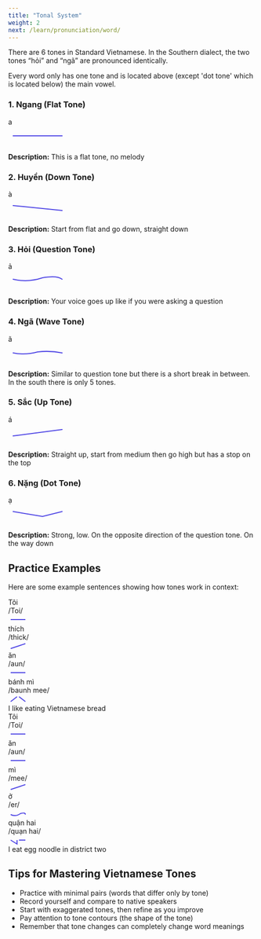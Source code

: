 ```yaml
---
title: "Tonal System"
weight: 2
next: /learn/pronunciation/word/
---
```


There are 6 tones in Standard Vietnamese. In the Southern dialect, the two tones “hỏi” and “ngã” are pronounced identically.

Every word only has one tone and is located above (except 'dot tone' which is located below) the main vowel.

<div class="grid grid-cols-1 md:grid-cols-2 lg:grid-cols-3 gap-6 my-8 mt-8">
  <!-- 1. Ngang (Level) -->
  <div class="rounded-lg p-6 border">
    <h3 class="text-lg font-semibold text-blue-600 mb-4">1. Ngang (Flat Tone)</h3>
    <div class="rounded p-4 mb-4 h-24 flex items-center justify-center">
      <span class="text-6xl font-bold text-blue-600">a</span>
    </div>
    <div class="flex items-center justify-center mb-2">
      <svg width="120" height="40" viewBox="0 0 120 40" class="w-full h-full">
        <line x1="10" y1="20" x2="110" y2="20" stroke="#4F46E5" stroke-width="2" stroke-linecap="round"/>
      </svg>
    </div>
    <p class="text-sm text-gray-600"><strong>Description:</strong> This is a flat tone, no melody</p>
  </div>

  <!-- 2. Huyền (Falling) -->
  <div class="rounded-lg p-6 border">
    <h3 class="text-lg font-semibold text-blue-600 mb-4">2. Huyền (Down Tone)</h3>
    <div class="rounded p-4 mb-4 h-24 flex items-center justify-center">
      <span class="text-6xl font-bold text-blue-600">à</span>
    </div>
    <div class="flex items-center justify-center mb-2">
      <svg width="120" height="40" viewBox="0 0 120 40" class="w-full h-full">
        <line x1="10" y1="15" x2="110" y2="25" stroke="#4F46E5" stroke-width="2" stroke-linecap="round"/>
      </svg>
    </div>
    <p class="text-sm text-gray-600"><strong>Description:</strong> Start from flat and go down, straight down</p>
  </div>

  <!-- 3. Hỏi (Dipping-Rising) -->
  <div class="rounded-lg p-6 border">
    <h3 class="text-lg font-semibold text-blue-600 mb-4">3. Hỏi (Question Tone)</h3>
    <div class="rounded p-4 mb-4 h-24 flex items-center justify-center">
      <span class="text-6xl font-bold text-blue-600">ả</span>
    </div>
    <div class="flex items-center justify-center mb-2">
      <svg width="120" height="40" viewBox="0 0 120 40" class="w-full h-full">
        <path d="M10,18 Q40,25 70,15 Q100,10 110,18" stroke="#4F46E5" stroke-width="2" fill="none" stroke-linecap="round"/>
      </svg>
    </div>
    <p class="text-sm text-gray-600"><strong>Description:</strong> Your voice goes up like if you were asking a question</p>
  </div>

  <!-- 4. Ngã (Tumbling) -->
  <div class="rounded-lg p-6 border">
    <h3 class="text-lg font-semibold text-blue-600 mb-4">4. Ngã (Wave Tone)</h3>
    <div class="rounded p-4 mb-4 h-24 flex items-center justify-center">
      <span class="text-6xl font-bold text-blue-600">ã</span>
    </div>
    <div class="flex items-center justify-center mb-2">
      <svg width="120" height="40" viewBox="0 0 120 40" class="w-full h-full">
        <path d="M10,20 Q35,25 60,18 Q85,15 110,20" stroke="#4F46E5" stroke-width="2" fill="none" stroke-linecap="round"/>
      </svg>
    </div>
    <p class="text-sm text-gray-600"><strong>Description:</strong> Similar to question tone but there is a short break in between. In the south there is only 5 tones.</p>
  </div>

  <!-- 5. Sắc (High-Rising) -->
  <div class="rounded-lg p-6 border">
    <h3 class="text-lg font-semibold text-blue-600 mb-4">5. Sắc (Up Tone)</h3>
    <div class="rounded p-4 mb-4 h-24 flex items-center justify-center">
      <span class="text-6xl font-bold text-blue-600">á</span>
    </div>
    <div class="flex items-center justify-center mb-2">
      <svg width="120" height="40" viewBox="0 0 120 40" class="w-full h-full">
        <line x1="10" y1="25" x2="110" y2="12" stroke="#4F46E5" stroke-width="2" stroke-linecap="round"/>
      </svg>
    </div>
    <p class="text-sm text-gray-600"><strong>Description:</strong> Straight up, start from medium then go high but has a stop on the top</p>
  </div>

  <!-- 6. Nặng (Heavy) -->
  <div class="rounded-lg p-6 border">
    <h3 class="text-lg font-semibold text-blue-600 mb-4">6. Nặng (Dot Tone)</h3>
    <div class="rounded p-4 mb-4 h-24 flex items-center justify-center">
      <span class="text-6xl font-bold text-blue-600">ạ</span>
    </div>
    <div class="flex items-center justify-center mb-2">
      <svg width="120" height="40" viewBox="0 0 120 40" class="w-full h-full">
        <path d="M10,15 L70,25 L110,15" stroke="#4F46E5" stroke-width="2" fill="none" stroke-linecap="round"/>
      </svg>
    </div>
    <p class="text-sm text-gray-600"><strong>Description:</strong> Strong, low. On the opposite direction of the question tone. On the way down</p>
  </div>
</div>

## Practice Examples

Here are some example sentences showing how tones work in context:

<div class="border rounded-lg p-6 mb-6">
  <div class="flex flex-wrap items-end gap-4 mb-4">
    <div class="text-center">
      <div class="text-2xl font-bold text-gray-800 mb-1">Tôi</div>
      <div class="text-sm text-gray-500 mb-2">/Toi/</div>
      <svg width="40" height="20" viewBox="0 0 40 20" class="mx-auto">
        <line x1="5" y1="10" x2="35" y2="10" stroke="#4F46E5" stroke-width="2"/>
      </svg>
    </div>
    <div class="text-center">
      <div class="text-2xl font-bold text-blue-600 mb-1">thích</div>
      <div class="text-sm text-gray-500 mb-2">/thick/</div>
      <svg width="40" height="20" viewBox="0 0 40 20" class="mx-auto">
        <line x1="5" y1="15" x2="35" y2="5" stroke="#4F46E5" stroke-width="2"/>
      </svg>
    </div>
    <div class="text-center">
      <div class="text-2xl font-bold text-gray-800 mb-1">ăn</div>
      <div class="text-sm text-gray-500 mb-2">/aun/</div>
      <svg width="40" height="20" viewBox="0 0 40 20" class="mx-auto">
        <line x1="5" y1="10" x2="35" y2="10" stroke="#4F46E5" stroke-width="2"/>
      </svg>
    </div>
    <div class="text-center">
       <div class="text-2xl font-bold text-yellow-600 mb-1">bánh mì</div>
       <div class="text-sm text-gray-500 mb-2">/baunh mee/</div>
       <svg width="40" height="20" viewBox="0 0 40 20" class="mx-auto">
         <line x1="5" y1="15" x2="18" y2="5" stroke="#4F46E5" stroke-width="2"/>
         <line x1="22" y1="5" x2="35" y2="15" stroke="#4F46E5" stroke-width="2"/>
       </svg>
     </div>
  </div>
  <div class="flex items-center text-lg">
    <span>I </span>
    <span class="text-blue-600 mx-1">like </span>
    <span> eating </span>
    <span class="mx-1 text-yellow-600"> Vietnamese bread</span>
  </div>
</div>

<div class="border rounded-lg p-6 mb-6">
  <div class="flex flex-wrap items-end gap-4 mb-4">
    <div class="text-center">
      <div class="text-2xl font-bold text-gray-800 mb-1">Tôi</div>
      <div class="text-sm text-gray-500 mb-2">/Toi/</div>
      <svg width="40" height="20" viewBox="0 0 40 20" class="mx-auto">
        <line x1="5" y1="10" x2="35" y2="10" stroke="#4F46E5" stroke-width="2"/>
      </svg>
    </div>
    <div class="text-center">
      <div class="text-2xl font-bold text-gray-800 mb-1">ăn</div>
      <div class="text-sm text-gray-500 mb-2">/aun/</div>
      <svg width="40" height="20" viewBox="0 0 40 20" class="mx-auto">
        <line x1="5" y1="10" x2="35" y2="10" stroke="#4F46E5" stroke-width="2"/>
      </svg>
    </div>
    <div class="text-center">
      <div class="text-2xl font-bold text-yellow-600 mb-1">mì</div>
      <div class="text-sm text-gray-500 mb-2">/mee/</div>
      <svg width="40" height="20" viewBox="0 0 40 20" class="mx-auto">
        <line x1="5" y1="15" x2="35" y2="5" stroke="#4F46E5" stroke-width="2"/>
      </svg>
    </div>
    <div class="text-center">
      <div class="text-2xl font-bold text-red-600 mb-1">ở</div>
      <div class="text-sm text-gray-500 mb-2">/er/</div>
      <svg width="40" height="20" viewBox="0 0 40 20" class="mx-auto">
        <path d="M5,12 Q15,17 25,10 Q35,7 35,12" stroke="#4F46E5" stroke-width="2" fill="none"/>
      </svg>
    </div>
    <div class="text-center">
       <div class="text-2xl font-bold text-purple-600 mb-1">quận hai</div>
        <div class="text-sm text-gray-500 mb-2">/quạn hai/</div>
       <svg width="40" height="20" viewBox="0 0 40 20" class="mx-auto">
         <path d="M5,10 L18,18 L18,10" stroke="#4F46E5" stroke-width="2" fill="none"/>
         <line x1="22" y1="10" x2="35" y2="10" stroke="#4F46E5" stroke-width="2"/>
       </svg>
     </div>
  </div>
  <div class="flex items-center text-lg">
    <span>I eat </span>
    <span class="text-yellow-600 mx-1">egg noodle</span>
    <span class="text-red-600 mx-1"> in</span>
    <span class="text-purple-600 mx-1"> district two</span>
  </div>
</div>

## Tips for Mastering Vietnamese Tones
- Practice with minimal pairs (words that differ only by tone)
- Record yourself and compare to native speakers
- Start with exaggerated tones, then refine as you improve
- Pay attention to tone contours (the shape of the tone)
- Remember that tone changes can completely change word meanings